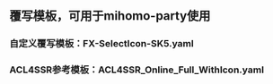 ## 覆写模板，可用于mihomo-party使用

### 自定义覆写模板：FX-SelectIcon-SK5.yaml

### ACL4SSR参考模板：ACL4SSR_Online_Full_WithIcon.yaml
